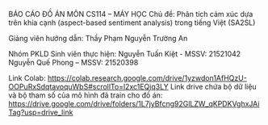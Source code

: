 BÁO CÁO ĐỒ ÁN
MÔN  CS114 – MÁY HỌC
Chủ đề: Phân tích cảm xúc dựa trên khía cạnh (aspect-based sentiment analysis) trong tiếng Việt (SA2SL)

Giảng viên hướng dẫn: Thầy Phạm Nguyễn Trường An

Nhóm PKLD
Sinh viên thực hiện: 
Nguyễn Tuấn Kiệt - MSSV: 21521042
Nguyễn Quế Phong – MSSV: 21520398

Link Colab: https://colab.research.google.com/drive/1yzwdon1AfHQzU-OOPuRxSdqtavoquWbS#scrollTo=l2xc1EQjq3LY
Link drive chứa bộ dữ liệu và bộ tham số của mô hình đã train cho đồ án: https://drive.google.com/drive/folders/1L7jyBfcng92GlLZW_qKPDKVghxJAiTag?usp=drive_link

